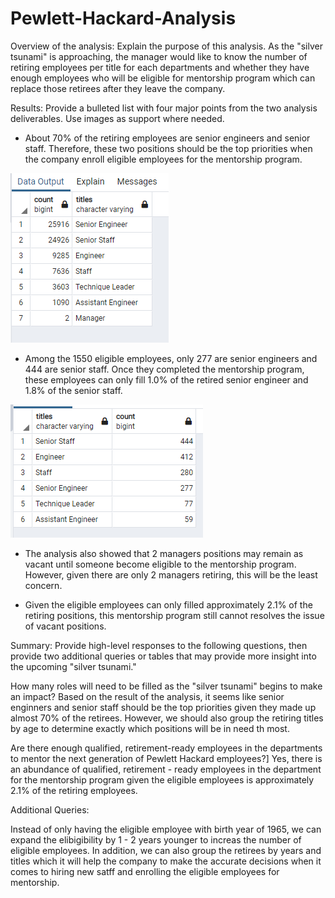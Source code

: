 # Pewlett-Hackard-Analysis

Overview of the analysis: Explain the purpose of this analysis.
As the "silver tsunami" is approaching, the manager would like to know the number of retiring employees per title for each departments and whether they have enough employees who will be eligible for mentorship program which can replace those retirees after they leave the company. 

Results: Provide a bulleted list with four major points from the two analysis deliverables. Use images as support where needed.

* About 70% of the retiring employees are senior engineers and senior staff. Therefore, these two positions should be the top priorities when the company enroll eligible employees for the mentorship program. 

![retiring_titles](Data/retiring_titles.png)

* Among the 1550 eligible employees, only 277 are senior engineers and 444 are senior staff. Once they completed the mentorship program, these employees can only fill 1.0% of the retired senior engineer and 1.8% of the senior staff. 

![eligible_emp](Data/eligible_emp.png)

* The analysis also showed that 2 managers positions may remain as vacant until someone become eligible to the mentorship program. However, given there are only 2 managers retiring, this will be the least concern. 

* Given the eligible employees can only filled approximately 2.1% of the retiring positions, this mentorship program still cannot resolves the issue of vacant positions. 

Summary: Provide high-level responses to the following questions, then provide two additional queries or tables that may provide more insight into the upcoming "silver tsunami."


How many roles will need to be filled as the "silver tsunami" begins to make an impact?
Based on the result of the analysis, it seems like senior enginners and senior staff should be the top priorities given they made up almost 70% of the retirees. However, we should also group the retiring titles by age to determine exactly which positions will be in need th most. 

Are there enough qualified, retirement-ready employees in the departments to mentor the next generation of Pewlett Hackard employees?]
Yes, there is an abundance of qualified, retirement - ready employees in the department for the mentorship program given the eligible employees is approximately 2.1% of the retiring employees. 

Additional Queries:

Instead of only having the eligible employee with birth year of 1965, we can expand the elibigibility by 1 - 2 years younger to increas the number of eligible employees. In addition, we can also group the retirees by years and titles which it will help the company to make the accurate decisions when it comes to hiring new satff and enrolling the eligible employees for mentorship.
